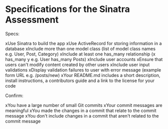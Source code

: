 <h1>Specifications for the Sinatra Assessment</h1>
Specs:

 xUse Sinatra to build the app
 xUse ActiveRecord for storing information in a database
 xInclude more than one model class (list of model class names e.g. User, Post, Category)
 xInclude at least one has_many relationship (x has_many y e.g. User has_many Posts)
 xInclude user accounts
 xEnsure that users can't modify content created by other users
 xInclude user input validations
 xDisplay validation failures to user with error message (example form URL e.g. /posts/new)
 xYour README.md includes a short description, install instructions, a contributors guide and a link to the license for your code
 
Confirm:

 xYou have a large number of small Git commits
 xYour commit messages are meaningful
 xYou made the changes in a commit that relate to the commit message
 xYou don't include changes in a commit that aren't related to the commit message